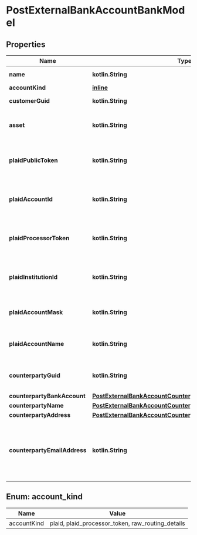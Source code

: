 
# PostExternalBankAccountBankModel

## Properties
Name | Type | Description | Notes
------------ | ------------- | ------------- | -------------
**name** | **kotlin.String** | The name of the account. | 
**accountKind** | [**inline**](#AccountKind) | The account type | 
**customerGuid** | **kotlin.String** | The customer identifier. |  [optional]
**asset** | **kotlin.String** | The asset code. If not set will try and default to the Bank&#39;s configured fiat asset. |  [optional]
**plaidPublicToken** | **kotlin.String** | The public token for the account. Required for &#39;plaid&#39; accounts. Required when account_kind is plaid. |  [optional]
**plaidAccountId** | **kotlin.String** | The account identifier in plaid. Required for &#39;plaid&#39; accounts. Required when account_kind is plaid. |  [optional]
**plaidProcessorToken** | **kotlin.String** | The Plaid processor token used to access the account. Required when account_kind is plaid_processor_token. |  [optional]
**plaidInstitutionId** | **kotlin.String** | Plaid&#39;s institution ID for the account&#39;s institution. Required when account_kind is plaid_processor_token. |  [optional]
**plaidAccountMask** | **kotlin.String** | The account mask for the account. Required when account_kind is plaid_processor_token. |  [optional]
**plaidAccountName** | **kotlin.String** | The name of the account. Required when account_kind is plaid_processor_token. |  [optional]
**counterpartyGuid** | **kotlin.String** | The counterparty identifier. Optional when account_kind is raw_routing_details. |  [optional]
**counterpartyBankAccount** | [**PostExternalBankAccountCounterpartyBankAccountBankModel**](PostExternalBankAccountCounterpartyBankAccountBankModel.md) |  |  [optional]
**counterpartyName** | [**PostExternalBankAccountCounterpartyNameBankModel**](PostExternalBankAccountCounterpartyNameBankModel.md) |  |  [optional]
**counterpartyAddress** | [**PostExternalBankAccountCounterpartyAddressBankModel**](PostExternalBankAccountCounterpartyAddressBankModel.md) |  |  [optional]
**counterpartyEmailAddress** | **kotlin.String** | The counterparty&#39;s email address on their checking account. Optional when account_kind is raw_routing_details and counterparty_guid is not present. |  [optional]


<a name="AccountKind"></a>
## Enum: account_kind
Name | Value
---- | -----
accountKind | plaid, plaid_processor_token, raw_routing_details



